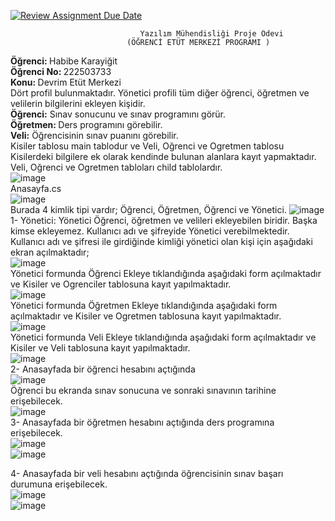 [![Review Assignment Due Date](https://classroom.github.com/assets/deadline-readme-button-24ddc0f5d75046c5622901739e7c5dd533143b0c8e959d652212380cedb1ea36.svg)](https://classroom.github.com/a/QA5O9x4M)
                                                  
					             Yazılım Mühendisliği Proje Ödevi
						      (ÖĞRENCİ ETÜT MERKEZİ PROGRAMI )
<b> Öğrenci: </b> Habibe Karayiğit <br>
<b>  Öğrenci No: </b>222503733 <br>
<b>  Konu: </b> Devrim Etüt Merkezi <br>
 Dört profil bulunmaktadır. Yönetici profili tüm diğer öğrenci, öğretmen ve velilerin bilgilerini ekleyen kişidir. <br>
<b> Öğrenci:</b> Sınav sonucunu ve sınav programını görür. <br>
<b>  Öğretmen: </b> Ders programını görebilir. <br>
<b> Veli:</b> Öğrencisinin sınav puanını görebilir. <br>
Kisiler tablosu main tablodur ve Veli, Oğrenci ve Ogretmen tablosu Kisilerdeki bilgilere ek olarak kendinde bulunan alanlara kayıt yapmaktadır.  <br>
Veli, Oğrenci ve Ogretmen tabloları child tablolardır. <br>
![image](https://github.com/Iskenderun-Technical-University/ymg-donem-projesi-222503733/assets/37442135/1bf8496b-428a-4776-bd13-ff55eadda48a)<br>
Anasayfa.cs <br>
![image](https://github.com/Iskenderun-Technical-University/ymg-donem-projesi-222503733/assets/37442135/19a4142c-1f9c-493b-82cf-31b2bda0b957)<br>
Burada 4 kimlik tipi vardır; Öğrenci, Öğretmen, Öğrenci ve Yönetici.
![image](https://github.com/Iskenderun-Technical-University/ymg-donem-projesi-222503733/assets/37442135/1f247d00-997a-4732-aa49-dfbf39feabbc)<br>
1-	Yönetici:  Yönetici Öğrenci, öğretmen ve velileri ekleyebilen biridir. Başka kimse ekleyemez. Kullanıcı adı ve şifreyide Yönetici verebilmektedir. Kullanıcı adı ve şifresi ile girdiğinde kimliği yönetici olan kişi için aşağıdaki ekran açılmaktadır;<br>
![image](https://github.com/Iskenderun-Technical-University/ymg-donem-projesi-222503733/assets/37442135/ec31f460-46a5-4f6a-92f0-0d0f3df299e1)<br>
Yönetici formunda Öğrenci Ekleye tıklandığında aşağıdaki form açılmaktadır ve Kisiler ve Ogrenciler tablosuna kayıt yapılmaktadır.<br>
![image](https://github.com/Iskenderun-Technical-University/ymg-donem-projesi-222503733/assets/37442135/b9e676f2-ac05-4a46-9ba8-a314abb86786)<br>
Yönetici formunda Öğretmen Ekleye tıklandığında aşağıdaki form açılmaktadır ve Kisiler ve Ogretmen tablosuna kayıt yapılmaktadır.<br>
![image](https://github.com/Iskenderun-Technical-University/ymg-donem-projesi-222503733/assets/37442135/a6d9ea9c-01a5-4db8-8933-2e502838a551)<br>
Yönetici formunda Veli Ekleye tıklandığında aşağıdaki form açılmaktadır ve Kisiler ve Veli tablosuna kayıt yapılmaktadır.<br>
![image](https://github.com/Iskenderun-Technical-University/ymg-donem-projesi-222503733/assets/37442135/16f54d1b-1a38-4a43-98cb-b1e026302eb5) <br>
2-	Anasayfada bir öğrenci hesabını açtığında <br>
![image](https://github.com/Iskenderun-Technical-University/ymg-donem-projesi-222503733/assets/37442135/e60d1222-029c-4283-88c0-6b78db8bf6d3)<br>
Öğrenci bu ekranda sınav sonucuna ve sonraki sınavının tarihine erişebilecek.<br>
![image](https://github.com/Iskenderun-Technical-University/ymg-donem-projesi-222503733/assets/37442135/1b2b7770-915e-476d-8a2a-47920944d31a)<br>
3-	Anasayfada bir öğretmen hesabını açtığında ders programına erişebilecek.<br>
![image](https://github.com/Iskenderun-Technical-University/ymg-donem-projesi-222503733/assets/37442135/c3b3a55f-5f9c-416c-bea4-6ec412ff018d)<br>
![image](https://github.com/Iskenderun-Technical-University/ymg-donem-projesi-222503733/assets/37442135/070c1c6b-f0d1-432e-898b-06a84187c819)<br>

4-	Anasayfada bir veli hesabını açtığında öğrencisinin sınav başarı durumuna erişebilecek.<br>
![image](https://github.com/Iskenderun-Technical-University/ymg-donem-projesi-222503733/assets/37442135/223bcadd-c8c9-4e11-863f-2d12e2f33be8)<br>
![image](https://github.com/Iskenderun-Technical-University/ymg-donem-projesi-222503733/assets/37442135/4430e378-4ab6-4810-bb16-e00f27860a30)<br>


